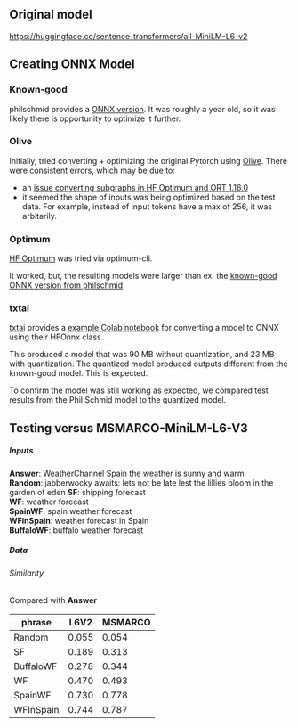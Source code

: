 ## Original model  
https://huggingface.co/sentence-transformers/all-MiniLM-L6-v2


## Creating ONNX Model
### Known-good
philschmid provides a [ONNX version](https://huggingface.co/philschmid/all-MiniLM-L6-v2-optimum-embeddings). It was roughly a year old, so it was likely there is opportunity to optimize it further.  
### Olive
Initially, tried converting + optimizing the original Pytorch using [Olive](https://github.com/microsoft/Olive).
There were consistent errors, which may be due to:
- an [issue converting subgraphs in HF Optimum and ORT 1.16.0](https://github.com/huggingface/optimum/pull/1405)
- it seemed the shape of inputs was being optimized based on the test data. For example, instead of input tokens have a max of 256, it was arbitarily.
### Optimum
[HF Optimum](https://github.com/huggingface/optimum) was tried via optimum-cli.

It worked, but, the resulting models were larger than ex. the [known-good ONNX version from philschmid](https://huggingface.co/philschmid/all-MiniLM-L6-v2-optimum-embeddings)
### txtai
[txtai](https://github.com/neuml/txtai) provides a [example Colab notebook](https://github.com/neuml/txtai/blob/master/examples/18_Export_and_run_models_with_ONNX.ipynb) for converting a model to ONNX using their HFOnnx class.

This produced a model that was 90 MB without quantization, and 23 MB with quantization.
The quantized model produced outputs different from the known-good model.
This is expected.

To confirm the model was still working as expected, we compared test results from the Phil Schmid model to the quantized model.

## Testing versus MSMARCO-MiniLM-L6-V3
##### Inputs
__Answer__: WeatherChannel Spain the weather is sunny and warm  
__Random__: jabberwocky awaits: lets not be late lest the lillies bloom in the garden of eden
__SF__: shipping forecast  
__WF__: weather forecast  
__SpainWF__: spain weather forecast  
__WFinSpain__: weather forecast in Spain  
__BuffaloWF__: buffalo weather forecast  

##### Data

###### Similarity
Compared with __Answer__

|phrase   |L6V2 |MSMARCO |
|---------|-----|--------|
|Random   |0.055|0.054   |
|SF       |0.189|0.313   |
|BuffaloWF|0.278|0.344   |
|WF       |0.470|0.493   |
|SpainWF  |0.730|0.778   |
|WFInSpain|0.744|0.787   |



